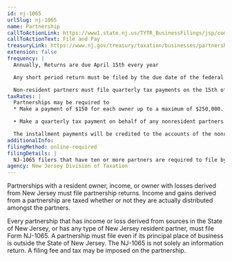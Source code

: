 ```yaml
---
id: nj-1065
urlSlug: nj-1065
name: Partnership
callToActionLink: https://www1.state.nj.us/TYTR_BusinessFilings/jsp/common/Login.jsp?taxcode=43
callToActionText: File and Pay
treasuryLink: https://www.nj.gov/treasury/taxation/businesses/partnerships/index.shtml
extension: false
frequency: |
  Annually, Returns are due April 15th every year

  Any short period return must be filed by the due date of the federal Form 1065. The partnership should use the most current form available from the Division of Taxation.

  Non-resident partners must file quarterly tax payments on the 15th of the 4th, 6th and 9th month of the tax year.
taxRates: |
  Partnerships may be required to
  * Make a payment of $150 for each owner up to a maximum of $250,000. The State also requires a 50% installment payment, unless it is the partnership’s final year of operation;

  • Make a quarterly tax payment on behalf of any nonresident partners equal to 25% of the tax due

  The installment payments will be credited to the accounts of the nonresident partners in proportion to their share of ownership.
additionalInfo:
filingMethod: online-required
filingDetails: |
  NJ-1065 filers that have ten or more partners are required to file by electronic means. For partnerships with 50 partners or less, we provide a free online partnership filing application
agency: New Jersey Division of Taxation
---
```


Partnerships with a resident owner, income, or owner with losses derived from New Jersey must file partnership returns. Income and gains derived from a partnership are taxed whether or not they are actually distributed amongst the partners.

Every partnership that has income or loss derived from sources in the State of New Jersey, or has any type of New Jersey resident partner, must file Form NJ-1065. A partnership must file even if its principal place of business is outside the State of New Jersey. The NJ-1065 is not solely an information return. A filing fee and tax may be imposed on the partnership.
